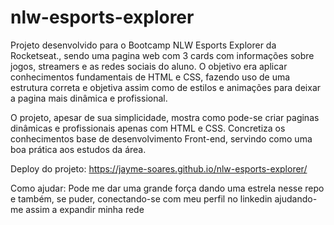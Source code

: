 # nlw-esports-explorer
Projeto desenvolvido para o Bootcamp NLW Esports Explorer da Rocketseat., sendo uma pagina web com 3 cards com informações sobre
jogos, streamers e as redes sociais do aluno. O objetivo era aplicar conhecimentos fundamentais de HTML e CSS, fazendo uso de uma 
estrutura correta e objetiva assim como de estilos e animações para deixar a pagina mais dinâmica e profissional.

O projeto, apesar de sua simplicidade, mostra como pode-se criar paginas dinâmicas e profissionais apenas com HTML e CSS. Concretiza os 
conhecimentos base de desenvolvimento Front-end, servindo como uma boa prática aos estudos da área.

Deploy do projeto: https://jayme-soares.github.io/nlw-esports-explorer/

Como ajudar: Pode me dar uma grande força dando uma estrela nesse repo e também, se puder, conectando-se com meu perfil no linkedin ajudando-me assim a expandir minha rede
